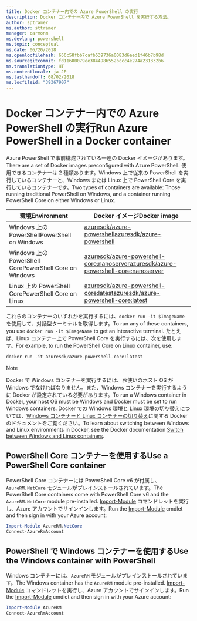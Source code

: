 ```yaml
---
title: Docker コンテナー内での Azure PowerShell の実行
description: Docker コンテナー内で Azure PowerShell を実行する方法。
author: sptramer
ms.author: sttramer
manager: carmonm
ms.devlang: powershell
ms.topic: conceptual
ms.date: 06/20/2018
ms.openlocfilehash: 656c58fbb7cafb539736a0083d6aed1f46b7b98d
ms.sourcegitcommit: fd11600079ee3844986552bccc4e274a231332b6
ms.translationtype: HT
ms.contentlocale: ja-JP
ms.lasthandoff: 08/02/2018
ms.locfileid: "39367907"
---
```

# <a name="run-azure-powershell-in-a-docker-container"></a><span data-ttu-id="c71c7-103">Docker コンテナー内での Azure PowerShell の実行</span><span class="sxs-lookup"><span data-stu-id="c71c7-103">Run Azure PowerShell in a Docker container</span></span>

<span data-ttu-id="c71c7-104">Azure PowerShell で事前構成されている一連の Docker イメージがあります。</span><span class="sxs-lookup"><span data-stu-id="c71c7-104">There are a set of Docker images preconfigured with Azure PowerShell.</span></span> <span data-ttu-id="c71c7-105">使用できるコンテナーは 2 種類あります。Windows 上で従来の PowerShell を実行しているコンテナーと、Windows または Linux 上で PowerShell Core を実行しているコンテナーです。</span><span class="sxs-lookup"><span data-stu-id="c71c7-105">Two types of containers are available: Those running traditional PowerShell on Windows, and a container running PowerShell Core on either Windows or Linux.</span></span>

| <span data-ttu-id="c71c7-106">環境</span><span class="sxs-lookup"><span data-stu-id="c71c7-106">Environment</span></span> | <span data-ttu-id="c71c7-107">Docker イメージ</span><span class="sxs-lookup"><span data-stu-id="c71c7-107">Docker image</span></span> |
|-------------|--------------|
| <span data-ttu-id="c71c7-108">Windows 上の PowerShell</span><span class="sxs-lookup"><span data-stu-id="c71c7-108">PowerShell on Windows</span></span> | [<span data-ttu-id="c71c7-109">azuresdk/azure-powershell</span><span class="sxs-lookup"><span data-stu-id="c71c7-109">azuresdk/azure-powershell</span></span>](https://hub.docker.com/r/azuresdk/azure-powershell/) |
| <span data-ttu-id="c71c7-110">Windows 上の PowerShell Core</span><span class="sxs-lookup"><span data-stu-id="c71c7-110">PowerShell Core on Windows</span></span> | [<span data-ttu-id="c71c7-111">azuresdk/azure-powershell-core:nanoserver</span><span class="sxs-lookup"><span data-stu-id="c71c7-111">azuresdk/azure-powershell-core:nanoserver</span></span>](https://hub.docker.com/r/azuresdk/azure-powershell-core/) |
| <span data-ttu-id="c71c7-112">Linux 上の PowerShell Core</span><span class="sxs-lookup"><span data-stu-id="c71c7-112">PowerShell Core on Linux</span></span> | [<span data-ttu-id="c71c7-113">azuresdk/azure-powershell-core:latest</span><span class="sxs-lookup"><span data-stu-id="c71c7-113">azuresdk/azure-powershell-core:latest</span></span>](https://hub.docker.com/r/azuresdk/azure-powershell-core/) |

<span data-ttu-id="c71c7-114">これらのコンテナーのいずれかを実行するには、`docker run -it $ImageName` を使用して、対話型ターミナルを取得します。</span><span class="sxs-lookup"><span data-stu-id="c71c7-114">To run any of these containers, you use `docker run -it $ImageName` to get an interactive terminal.</span></span> <span data-ttu-id="c71c7-115">たとえば、Linux コンテナー上で PowerShell Core を実行するには、次を使用します。</span><span class="sxs-lookup"><span data-stu-id="c71c7-115">For example, to run the PowerShell Core on Linux container, use:</span></span>

```powershell
docker run -it azuresdk/azure-powershell-core:latest
```

> [!NOTE]
> <span data-ttu-id="c71c7-116">Docker で Windows コンテナーを実行するには、お使いのホスト OS が Windows でなければなりません。また、Windows コンテナーを実行するように Docker が設定されている必要があります。</span><span class="sxs-lookup"><span data-stu-id="c71c7-116">To run a Windows container in Docker, your host OS must be Windows and Docker must be set to run Windows containers.</span></span> <span data-ttu-id="c71c7-117">Docker での Windows 環境と Linux 環境の切り替えについては、[Windows コンテナーと Linux コンテナーの切り替え](https://docs.docker.com/docker-for-windows/#switch-between-windows-and-linux-containers)に関する Docker のドキュメントをご覧ください。</span><span class="sxs-lookup"><span data-stu-id="c71c7-117">To learn about switching between Windows and Linux environments in Docker, see the Docker documentation [Switch between Windows and Linux containers](https://docs.docker.com/docker-for-windows/#switch-between-windows-and-linux-containers).</span></span>

## <a name="use-a-powershell-core-container"></a><span data-ttu-id="c71c7-118">PowerShell Core コンテナーを使用する</span><span class="sxs-lookup"><span data-stu-id="c71c7-118">Use a PowerShell Core container</span></span>

<span data-ttu-id="c71c7-119">PowerShell Core コンテナーには PowerShell Core v6 が付属し、`AzureRM.NetCore` モジュールがプレインストールされています。</span><span class="sxs-lookup"><span data-stu-id="c71c7-119">The PowerShell Core containers come with PowerShell Core v6 and the `AzureRM.NetCore` module pre-installed.</span></span> <span data-ttu-id="c71c7-120">[Import-Module](/powershell/module/microsoft.powershell.core/import-module) コマンドレットを実行し、Azure アカウントでサインインします。</span><span class="sxs-lookup"><span data-stu-id="c71c7-120">Run the [Import-Module](/powershell/module/microsoft.powershell.core/import-module) cmdlet and then sign in with your Azure account:</span></span>

```powershell
Import-Module AzureRM.NetCore
Connect-AzureRmAccount
```

## <a name="use-the-windows-container-with-powershell"></a><span data-ttu-id="c71c7-121">PowerShell で Windows コンテナーを使用する</span><span class="sxs-lookup"><span data-stu-id="c71c7-121">Use the Windows container with PowerShell</span></span>

<span data-ttu-id="c71c7-122">Windows コンテナーには、`AzureRM` モジュールがプレインストールされています。</span><span class="sxs-lookup"><span data-stu-id="c71c7-122">The Windows container has the `AzureRM` module pre-installed.</span></span> <span data-ttu-id="c71c7-123">[Import-Module](/powershell/module/microsoft.powershell.core/import-module) コマンドレットを実行し、Azure アカウントでサインインします。</span><span class="sxs-lookup"><span data-stu-id="c71c7-123">Run the [Import-Module](/powershell/module/microsoft.powershell.core/import-module) cmdlet and then sign in with your Azure account:</span></span>

```powershell
Import-Module AzureRM
Connect-AzureRmAccount
```